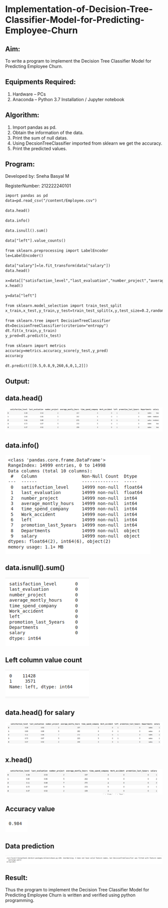# Implementation-of-Decision-Tree-Classifier-Model-for-Predicting-Employee-Churn

## Aim:
To write a program to implement the Decision Tree Classifier Model for Predicting Employee Churn.

## Equipments Required:
1. Hardware – PCs
2. Anaconda – Python 3.7 Installation / Jupyter notebook

## Algorithm:
1. Import pandas as pd. 
2. Obtain the information of the data. 
3. Print the sum of null datas. 
4. Using DecsionTreeClassifier imported from sklearn we get the accuracy. 
5. Print the predicted values.

## Program:

Developed by: Sneha Basyal M

RegisterNumber: 212222240101 

```
import pandas as pd
data=pd.read_csv("/content/Employee.csv")

data.head()

data.info()

data.isnull().sum()

data["left"].value_counts()

from sklearn.preprocessing import LabelEncoder
le=LabelEncoder()

data["salary"]=le.fit_transform(data["salary"])
data.head()

x=data[["satisfaction_level","last_evaluation","number_project","average_montly_hours","time_spend_company","Work_accident","promotion_last_5years","salary"]]
x.head()

y=data["left"]

from sklearn.model_selection import train_test_split
x_train,x_test,y_train,y_test=train_test_split(x,y,test_size=0.2,random_state=100)

from sklearn.tree import DecisionTreeClassifier
dt=DecisionTreeClassifier(criterion="entropy")
dt.fit(x_train,y_train)
y_pred=dt.predict(x_test)

from sklearn import metrics
accuracy=metrics.accuracy_score(y_test,y_pred)
accuracy

dt.predict([[0.5,0.8,9,260,6,0,1,2]])
```

## Output:

## data.head()
![IMPLEMENTATION-OF-DECISION-TREE-CLASSIFIER-MODEL-FOR-PREDICTING-EMPLOYEE-CHURN](ML61.png)
<br>

## data.info()
![IMPLEMENTATION-OF-DECISION-TREE-CLASSIFIER-MODEL-FOR-PREDICTING-EMPLOYEE-CHURN](ML62.png)
<br>

## data.isnull().sum()
![IMPLEMENTATION-OF-DECISION-TREE-CLASSIFIER-MODEL-FOR-PREDICTING-EMPLOYEE-CHURN](ML63.png)
<br>

## Left column value count
![IMPLEMENTATION-OF-DECISION-TREE-CLASSIFIER-MODEL-FOR-PREDICTING-EMPLOYEE-CHURN](ML64.png)
<br>

## data.head() for salary
![IMPLEMENTATION-OF-DECISION-TREE-CLASSIFIER-MODEL-FOR-PREDICTING-EMPLOYEE-CHURN](ML65.png)
<br>

## x.head()
![IMPLEMENTATION-OF-DECISION-TREE-CLASSIFIER-MODEL-FOR-PREDICTING-EMPLOYEE-CHURN](ML66.png)
<br>

## Accuracy value
![IMPLEMENTATION-OF-DECISION-TREE-CLASSIFIER-MODEL-FOR-PREDICTING-EMPLOYEE-CHURN](ML67.png)
<br>

## Data prediction
![IMPLEMENTATION-OF-DECISION-TREE-CLASSIFIER-MODEL-FOR-PREDICTING-EMPLOYEE-CHURN](ML68.png)


## Result:
Thus the program to implement the  Decision Tree Classifier Model for Predicting Employee Churn is written and verified using python programming.
